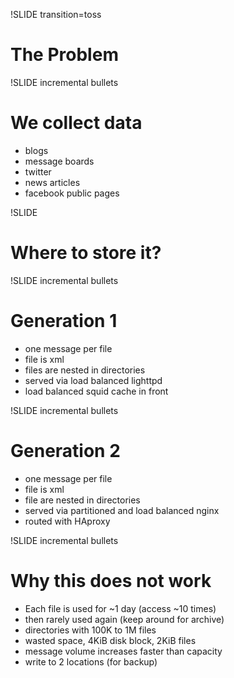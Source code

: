 !SLIDE transition=toss

# The Problem #

!SLIDE incremental bullets

# We collect data #

* blogs
* message boards
* twitter
* news articles
* facebook public pages

!SLIDE 

# Where to store it? #

!SLIDE incremental bullets

# Generation 1 #

* one message per file
* file is xml
* files are nested in directories
* served via load balanced lighttpd
* load balanced squid cache in front

!SLIDE incremental bullets

# Generation 2 #

* one message per file
* file is xml
* file are nested in directories
* served via partitioned and load balanced nginx
* routed with HAproxy 

!SLIDE incremental bullets

# Why this does not work #

* Each file is used for ~1 day (access ~10 times)
* then rarely used again (keep around for archive)
* directories with 100K to 1M files
* wasted space, 4KiB disk block, 2KiB files
* message volume increases faster than capacity
* write to 2 locations (for backup)

